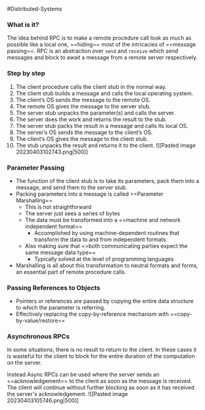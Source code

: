 #Distributed-Systems 

### What is it?
The idea behind RPC is to make a remote procedure call look as much as possible like a local one, ==hiding== most of the intricacies of ==message passing==. RPC is an abstraction over `send` and `receive` which send messages and block to await a message from a remote server respectively.

### Step by step
1. The client procedure calls the client stub in the normal way.
2. The client stub builds a message and calls the local operating system.
3. The client’s OS sends the message to the remote OS.
4. The remote OS gives the message to the server stub.
5. The server stub unpacks the parameter(s) and calls the server.
6. The server does the work and returns the result to the stub.
7. The server stub packs the result in a message and calls its local OS.
8. The server’s OS sends the message to the client’s OS.
9. The client’s OS gives the message to the client stub.
10. The stub unpacks the result and returns it to the client.
![[Pasted image 20230403102743.png|500]]

### Parameter Passing
- The function of the client stub is to take its parameters, pack them into a message, and send them to the server stub.
- Packing parameters into a message is called ==Parameter Marshalling==
	- This is not straightforward
	- The server just sees a series of bytes
	- The data must be transformed into a ==machine and network independent format==
		- Accomplished by using machine-dependent routines that transform the data to and from independent formats.
	- Also making sure that ==both communicating parties expect the same message data type==
		 - Typically solved at the level of programming languages
- Marshalling is all about this transformation to neutral formats and forms, an essential part of remote procedure calls.

### Passing References to Objects
- Pointers or references are passed by copying the entire data structure to which the parameter is referring.
- Effectively replacing the copy-by-reference mechanism with ==copy-by-value/restore==

### Asynchronous RPCs
In some situations, there is no result to return to the client. In these cases it is wasteful for the client to block for the entire duration of the computation on the server.

Instead Async RPCs can be used where the server sends an ==acknowledgement== to the client as soon as the message is received. The client will continue without further blocking as soon as it has received the server's acknowledgement.
![[Pasted image 20230403105746.png|500]]
